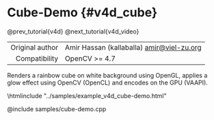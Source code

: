 # Cube-Demo {#v4d_cube}

@prev_tutorial{v4d}
@next_tutorial{v4d_video}

|    |    |
| -: | :- |
| Original author | Amir Hassan (kallaballa) <amir@viel-zu.org> |
| Compatibility | OpenCV >= 4.7 |

Renders a rainbow cube on white background using OpenGL, applies a glow effect using OpenCV (OpenCL) and encodes on the GPU (VAAPI).

\htmlinclude "../samples/example_v4d_cube-demo.html"

@include samples/cube-demo.cpp

